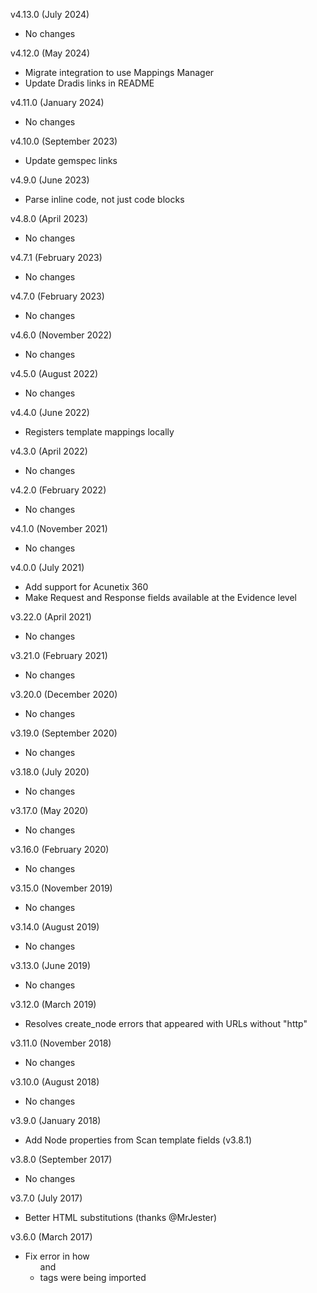 v4.13.0 (July 2024)
  - No changes

v4.12.0 (May 2024)
  - Migrate integration to use Mappings Manager
  - Update Dradis links in README

v4.11.0 (January 2024)
  - No changes

v4.10.0 (September 2023)
  - Update gemspec links

v4.9.0 (June 2023)
  - Parse inline code, not just code blocks

v4.8.0 (April 2023)
  - No changes

v4.7.1 (February 2023)
  - No changes

v4.7.0 (February 2023)
  - No changes

v4.6.0 (November 2022)
  - No changes

v4.5.0 (August 2022)
  - No changes

v4.4.0 (June 2022)
  - Registers template mappings locally

v4.3.0 (April 2022)
  - No changes

v4.2.0 (February 2022)
  - No changes

v4.1.0 (November 2021)
  - No changes

v4.0.0 (July 2021)
  - Add support for Acunetix 360
  - Make Request and Response fields available at the Evidence level

v3.22.0 (April 2021)
  - No changes

v3.21.0 (February 2021)
  - No changes

v3.20.0 (December 2020)
  - No changes

v3.19.0 (September 2020)
  - No changes

v3.18.0 (July 2020)
  - No changes

v3.17.0 (May 2020)
  - No changes

v3.16.0 (February 2020)
  - No changes

v3.15.0 (November 2019)
  - No changes

v3.14.0 (August 2019)
  - No changes

v3.13.0 (June 2019)
  - No changes

v3.12.0 (March 2019)
  - Resolves create_node errors that appeared with URLs without "http"

v3.11.0 (November 2018)
  - No changes

v3.10.0 (August 2018)
  - No changes

v3.9.0 (January 2018)
  - Add Node properties from Scan template fields (v3.8.1)

v3.8.0 (September 2017)
  - No changes

v3.7.0 (July 2017)
  - Better HTML substitutions (thanks @MrJester)

v3.6.0 (March 2017)
  - Fix error in how <ul> and <li> tags were being imported
